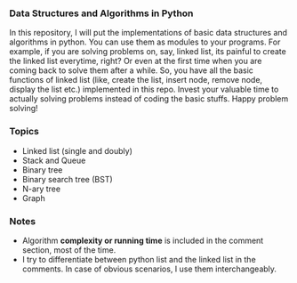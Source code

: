 ### Data Structures and Algorithms in Python

In this repository, I will put the implementations of basic data structures and algorithms in python. You can use them as modules to your programs. For example, if you are solving problems on, say, linked list, its painful to create the linked list everytime, right? Or even at the first time when you are coming back to solve them after a while. So, you have all the basic functions of linked list (like, create the list, insert node, remove node, display the list etc.) implemented in this repo. Invest your valuable time to actually solving problems instead of coding the basic stuffs. Happy problem solving!


### Topics
* Linked list (single and doubly)
* Stack and Queue
* Binary tree
* Binary search tree (BST)
* N-ary tree
* Graph


### Notes
* Algorithm **complexity or running time** is included in the comment section, most of the time.
* I try to differentiate between python list and the linked list in the comments. In case of obvious scenarios, I use them interchangeably.

